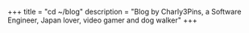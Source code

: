 +++
title = "cd ~/blog"
description = "Blog by Charly3Pins, a Software Engineer, Japan lover, video gamer and dog walker"
+++